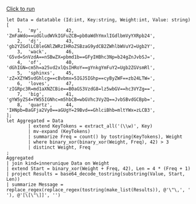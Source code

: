 [Click to run](https://dataexplorer.azure.com/clusters/help/databases/Samples?query=H4sIAAAAAAAAA2WUbW%2BjRhDH3%2FtTrPoG06NSgnHuLqepeqQyIU0tnX0HgTiyFtgC8bIQHmxA9%2BE7ix9CVSQEDDM%2F%2FvOfXTiryZ%2B0pgRIhJeaBpyRqR3dpqLWyF%2Bsu63qMhWxRlyWxkl9jDuUN%2ByWHF%2Bpk%2BcJweNaI0TJOkUj58PQNaL42YK6UQ7QRBZvItfZ2dai8e9MKIIrfJN4WcttK%2BJB5nTe06oIdEPRBqIuidHrmDhDYhzono8Fj3cmZ9aS%2B%2B6qt%2B9Xub82e2p97qI7U%2FfdhAeu03g6%2FJD5J%2BJMEg803F2Yxg0Srfk%2BgrVw%2BugrgFibB%2F8J1WXRdQBgLTr73kzC2bIAlBb74mEfrB%2FgRDQkMf9nrPEKiZGV2NYSwmyeANURr7f8WyVVegCxJ3axly3O6nzLqbIVPxHnklgVSSra6og1MKT0Pjz5nosoK%2BFhDBCa%2ByBrYW5bD3gmBUY6s%2FPdBUCPQh%2B%2Fu2eNN5LI8z2rzjKNj5JoW6sinK0AG6VPSxxJygDMK2qtZ2iF9Ql4Pz8ElgOA7Tuejx89ET9KYpDG720b13IyqK%2Fz1wbgFTUtkxDQgABnLTES0vnfAKSBJvZxZxbBmfhJEt8aWtb9CWqgtYp9v8Qck1qLV6o73RUAtX7EHuifEYDDQStSMwkg47XnttDjmpgh8eXLhOPK%2FhrHJYtpzSJc33KZT85yfxLW1kxEcol%2Fz3dMVJiBoZKG9ZZyPlWmm81BVYY9oJJRXbb%2FjbUFxdLppVYdva%2BaLKNl2jOyKNkbUsO8EfVUJUFH6vy4ZUaV5401IhwSVjISpIKW3bbNy%2Bno9pisDWysNXSV%2FE5mo%2BIorepUhDUZZ06%2BTN6tmPwkr3kqyC4VEaRCsLIR6VvDjv%2BBXJwFXSxa1zgVbOR%2FMsiHgT7I0MgjE5hkkF%2FJdOj8A7lWEVKU%2BStDPStWNbyWNge0YjfGNmJhHrHtxZOqCU53w%2B9FO3534KoS9G7s36yqaMwQVbKC05BtsTXWTv%2F7dAFndMe2HH2ZnjSoqPYPZfPLRsP5KkQZHp83zxh5eZEhRf0X4RirbxgFAAA%3D)

```
let Data = datatable (Id:int, Key:string, Weight:int, Value: string)
[
    1,  'my',         42, 'ZmFaWdo==udGludWVkIGFuZCB=pb0aWdhYmxlIGdlbmVyYXRpb24',
    2,  'dj',         43, 'gb2YZGdlLCBleGNlZWRzIHRoZSBzaG9ydCB2ZWhlbWVuY2=Ugb2Y',
    3,  'wack',       46, 'G5vd=SnVzdA==nSBwZX=pbmd1b==GFyIHBhc3Np=b24gZnJvbSJ=',
    4,  'of',         40, 'dGhIGN=cm5h=a25vd2xlQsIHRoY==gYnkgYmFuY2=Ugb2ZGVsmRl',
    5,  'sphinxs',    45, 'zZ=XZYW5vdGhlcg==cBvbmx=5IGJ5IGhp==cyByZWF==zb24LTW=',
    6,  'loves',      47, 'zIGRpc3R=md1aXNZCBie==B0aGS3VzdG8=lz5wbGV==hc3VYZg==',
    7,  'big',        41, 'gYW5yZS4=YW55IGNhc=m5hbCB=wbGVhc3VyZQ==JvbSBvdGCBpb=',
    8,  'quartz',     44, 'IHNpb=BaGFja2Vy0==aGUgY=29Bvd==GhlciBhb=mltYWx=zLCB3',
];
let Aggregated = Data
        | extend KeyTokens = extract_all('(\\w)', Key) 
        | mv-expand (KeyTokens)
        | summarize Freq = count() by tostring(KeyTokens), Weight
        | where binary_xor(binary_xor(Weight, Freq), 42) > 3
        | distinct Weight, Freq
;
Aggregated
| join kind=innerunique Data on Weight
| extend Start = binary_xor(Weight + Freq, 42), Len = 4 * (Freq + 1)
| project Results = base64_decode_tostring(substring(Value, Start, Len))
| summarize Message = replace_regex(replace_regex(tostring(make_list(Results)), @'\"\,', ' '), @'[\[\"\]]', '')
```